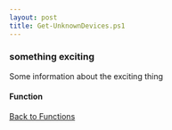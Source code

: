 ```yaml
---
layout: post
title: Get-UnknownDevices.ps1
---
```


### something exciting

Some information about the exciting thing

#### Function

<script async src="https://gist-it.appspot.com/github.com/BanterBoy/scripts-blog/blob/master/PowerShell/functions/Get-UnknownDevices.ps1" crossorigin="anonymous"></script>

<a href="/menu/_pages/functions.html">Back to Functions</a>
